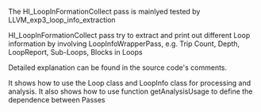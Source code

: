 The HI_LoopInFormationCollect pass is mainlyed tested by LLVM_exp3_loop_info_extraction

HI_LoopInFormationCollect pass try to extract and print out different Loop information by involving LoopInfoWrapperPass, e.g. Trip Count, Depth, LoopReport, Sub-Loops, Blocks in Loops

Detailed explanation can be found in the source code's comments.

It shows how to use the Loop class and LoopInfo class for processing and analysis.
It also shows how to use function getAnalysisUsage to define the dependence between Passes


